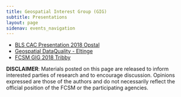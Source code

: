 ```yaml
---
title: Geospatial Interest Group (GIG)
subtitle: Presentations
layout: page
sidenav: events_navigation
---
```


<ul>
  <li><a href="{{site.baseurl}}/assets/files/docs/bls-cac-presentation-2018-opstal.pdf" target="_blank">BLS CAC Presentation 2018 Opstal</a></li>
  <li><a href="{{site.baseurl}}/assets/files/docs/GeospatialDataQualityEltinge10262018v4.pdf" target="_blank">Geospatial DataQuality - Eltinge</a></li>
  <li><a href="{{site.baseurl}}/assets/files/docs/FCSM_GIG_2018_Tribby.pdf" target="_blank">FCSM GIG 2018 Tribby</a></li>
</ul>

<p> <strong>DISCLAIMER</strong>: Materials posted on this page are released to inform interested parties of research and to encourage discussion. Opinions expressed are those of the authors and do not necessarily reflect the official position of the FCSM or the participating agencies. </p>

